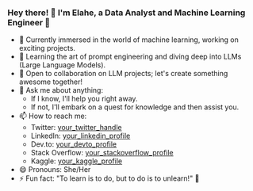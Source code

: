 ### Hey there! 👋 I'm Elahe, a Data Analyst and Machine Learning Engineer 🚀

- 🔭 Currently immersed in the world of machine learning, working on exciting projects.
- 🌱 Learning the art of prompt engineering and diving deep into LLMs (Large Language Models).
- 👯 Open to collaboration on LLM projects; let's create something awesome together!
- 💬 Ask me about anything:
  - If I know, I'll help you right away.
  - If not, I'll embark on a quest for knowledge and then assist you.
- 📫 How to reach me:
  - Twitter: [your_twitter_handle](https://twitter.com/your_twitter_handle)
  - LinkedIn: [your_linkedin_profile](https://www.linkedin.com/in/your_linkedin_profile)
  - Dev.to: [your_devto_profile](https://dev.to/your_devto_profile)
  - Stack Overflow: [your_stackoverflow_profile](https://stackoverflow.com/users/your_stackoverflow_profile)
  - Kaggle: [your_kaggle_profile](https://www.kaggle.com/your_kaggle_profile)
- 😄 Pronouns: She/Her
- ⚡ Fun fact: "To learn is to do, but to do is to unlearn!" 🚀

<!-- Your repositories, achievements, and more can be added below this section. -->


